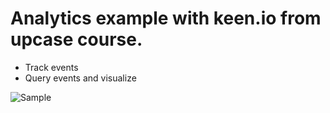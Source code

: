 Analytics example with keen.io from upcase course.
=================================================================================
- Track events
- Query events and visualize 

![Sample](http://i.imgur.com/DlkFJq3.png)